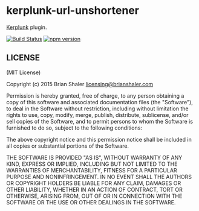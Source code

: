 # kerplunk-url-unshortener

[Kerplunk](https://github.com/brianshaler/kerplunk) plugin. 

[![Build Status](https://travis-ci.org/brianshaler/kerplunk-url-unshortener.svg)](https://travis-ci.org/brianshaler/kerplunk-url-unshortener)
[![npm version](https://img.shields.io/npm/v/kerplunk-url-unshortener.svg)](https://www.npmjs.com/package/kerplunk-url-unshortener)

## LICENSE

(MIT License)

Copyright (c) 2015 Brian Shaler <licensing@brianshaler.com>

Permission is hereby granted, free of charge, to any person obtaining
a copy of this software and associated documentation files (the
"Software"), to deal in the Software without restriction, including
without limitation the rights to use, copy, modify, merge, publish,
distribute, sublicense, and/or sell copies of the Software, and to
permit persons to whom the Software is furnished to do so, subject to
the following conditions:

The above copyright notice and this permission notice shall be
included in all copies or substantial portions of the Software.

THE SOFTWARE IS PROVIDED "AS IS", WITHOUT WARRANTY OF ANY KIND,
EXPRESS OR IMPLIED, INCLUDING BUT NOT LIMITED TO THE WARRANTIES OF
MERCHANTABILITY, FITNESS FOR A PARTICULAR PURPOSE AND
NONINFRINGEMENT. IN NO EVENT SHALL THE AUTHORS OR COPYRIGHT HOLDERS BE
LIABLE FOR ANY CLAIM, DAMAGES OR OTHER LIABILITY, WHETHER IN AN ACTION
OF CONTRACT, TORT OR OTHERWISE, ARISING FROM, OUT OF OR IN CONNECTION
WITH THE SOFTWARE OR THE USE OR OTHER DEALINGS IN THE SOFTWARE.